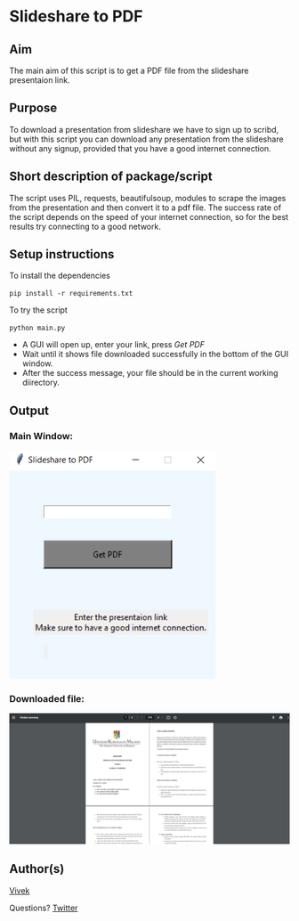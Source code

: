 # Slideshare to PDF

## Aim

The main aim of this script is to get a PDF file from the slideshare presentaion link.

## Purpose

To download a presentation from slideshare we have to sign up to scribd, but with this script you can download any presentation from the slideshare without any signup, provided that you have a good internet connection.

## Short description of package/script

The script uses PIL, requests, beautifulsoup, modules to scrape the images from the presentation and then convert it to a pdf file.
The success rate of the script depends on the speed of your internet connection, so for the best results try connecting to a good network.

## Setup instructions

To install the dependencies

`pip install -r requirements.txt`

To try the script

`python main.py`

- A GUI will open up, enter your link, press _Get PDF_
- Wait until it shows file downloaded successfully in the bottom of the GUI window.
- After the success message, your file should be in the current working diirectory.

## Output

### Main Window:

![](./Images/window.png)
<br/>

### Downloaded file:

![](./Images/Output.png)

## Author(s)

[Vivek](https://github.com/vivekthedev)

Questions? [Twitter](https://twitter.com/vivekthedev)
